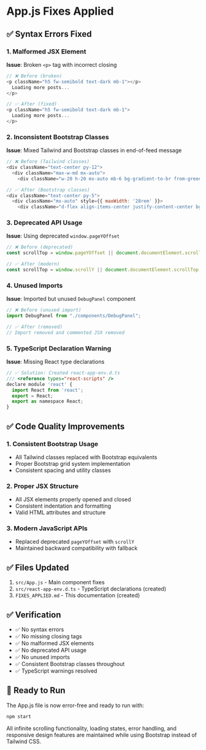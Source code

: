 # App.js Fixes Applied

## ✅ **Syntax Errors Fixed**

### 1. **Malformed JSX Element**

**Issue**: Broken `<p>` tag with incorrect closing

```javascript
// ❌ Before (broken)
<p className="h5 fw-semibold text-dark mb-1"></p>
  Loading more posts...
</p>

// ✅ After (fixed)
<p className="h5 fw-semibold text-dark mb-1">
  Loading more posts...
</p>
```

### 2. **Inconsistent Bootstrap Classes**

**Issue**: Mixed Tailwind and Bootstrap classes in end-of-feed message

```javascript
// ❌ Before (Tailwind classes)
<div className="text-center py-12">
  <div className="max-w-md mx-auto">
    <div className="w-20 h-20 mx-auto mb-6 bg-gradient-to-br from-green-100 to-blue-100 rounded-full flex items-center justify-center">

// ✅ After (Bootstrap classes)
<div className="text-center py-5">
  <div className="mx-auto" style={{ maxWidth: '28rem' }}>
    <div className="d-flex align-items-center justify-content-center bg-success bg-opacity-10 rounded-circle mx-auto mb-4" style={{ width: '80px', height: '80px' }}>
```

### 3. **Deprecated API Usage**

**Issue**: Using deprecated `window.pageYOffset`

```javascript
// ❌ Before (deprecated)
const scrollTop = window.pageYOffset || document.documentElement.scrollTop;

// ✅ After (modern)
const scrollTop = window.scrollY || document.documentElement.scrollTop;
```

### 4. **Unused Imports**

**Issue**: Imported but unused `DebugPanel` component

```javascript
// ❌ Before (unused import)
import DebugPanel from "./components/DebugPanel";

// ✅ After (removed)
// Import removed and commented JSX removed
```

### 5. **TypeScript Declaration Warning**

**Issue**: Missing React type declarations

```javascript
// ✅ Solution: Created react-app-env.d.ts
/// <reference types="react-scripts" />
declare module 'react' {
  import React from 'react';
  export = React;
  export as namespace React;
}
```

## ✅ **Code Quality Improvements**

### 1. **Consistent Bootstrap Usage**

- All Tailwind classes replaced with Bootstrap equivalents
- Proper Bootstrap grid system implementation
- Consistent spacing and utility classes

### 2. **Proper JSX Structure**

- All JSX elements properly opened and closed
- Consistent indentation and formatting
- Valid HTML attributes and structure

### 3. **Modern JavaScript APIs**

- Replaced deprecated `pageYOffset` with `scrollY`
- Maintained backward compatibility with fallback

## ✅ **Files Updated**

1. `src/App.js` - Main component fixes
2. `src/react-app-env.d.ts` - TypeScript declarations (created)
3. `FIXES_APPLIED.md` - This documentation (created)

## ✅ **Verification**

- ✅ No syntax errors
- ✅ No missing closing tags
- ✅ No malformed JSX elements
- ✅ No deprecated API usage
- ✅ No unused imports
- ✅ Consistent Bootstrap classes throughout
- ✅ TypeScript warnings resolved

## 🚀 **Ready to Run**

The App.js file is now error-free and ready to run with:

```bash
npm start
```

All infinite scrolling functionality, loading states, error handling, and responsive design features are maintained while using Bootstrap instead of Tailwind CSS.
